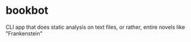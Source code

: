 # bookbot
CLI app that does static analysis on text files, or rather, entire novels like "Frankenstein"
